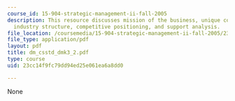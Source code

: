 ```yaml
---
course_id: 15-904-strategic-management-ii-fall-2005
description: This resource discusses mission of the business, unique competencies,
  industry structure, competitive positioning, and support analysis.
file_location: /coursemedia/15-904-strategic-management-ii-fall-2005/23cc14f9fc79dd94ed25e061ea6a8dd0_dm_csstd_dmk3_2.pdf
file_type: application/pdf
layout: pdf
title: dm_csstd_dmk3_2.pdf
type: course
uid: 23cc14f9fc79dd94ed25e061ea6a8dd0

---
```

None